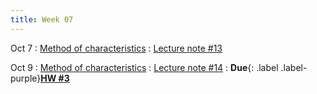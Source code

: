 ```yaml
---
title: Week 07
---
```


Oct 7
: [Method of characteristics](https://boguoporousmedia.github.io/HWRS504-2025Fall/lecture/)
  : [Lecture note #13](https://boguoporousmedia.github.io/HWRS504-2025Fall/lecture/)

Oct 9
: [Method of characteristics](https://boguoporousmedia.github.io/HWRS504-2025Fall/lecture/)
  : [Lecture note #14](https://boguoporousmedia.github.io/HWRS504-2025Fall/lecture/)
: **Due**{: .label .label-purple}[**HW #3**](#)

